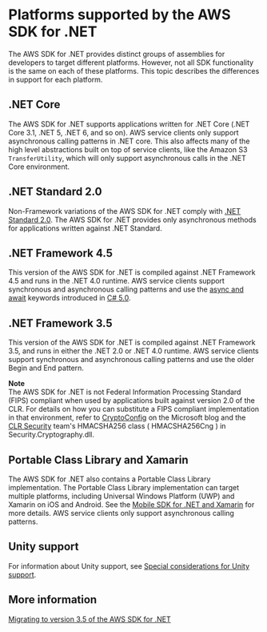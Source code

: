# Platforms supported by the AWS SDK for \.NET<a name="net-dg-supported-platforms"></a>

The AWS SDK for \.NET provides distinct groups of assemblies for developers to target different platforms\. However, not all SDK functionality is the same on each of these platforms\. This topic describes the differences in support for each platform\.

## \.NET Core<a name="net-core"></a>

The AWS SDK for \.NET supports applications written for \.NET Core \(\.NET Core 3\.1, \.NET 5, \.NET 6, and so on\)\. AWS service clients only support asynchronous calling patterns in \.NET core\. This also affects many of the high level abstractions built on top of service clients, like the Amazon S3 `TransferUtility`, which will only support asynchronous calls in the \.NET Core environment\.

## \.NET Standard 2\.0<a name="net-standard-2"></a>

Non\-Framework variations of the AWS SDK for \.NET comply with [\.NET Standard 2\.0](https://docs.microsoft.com/en-us/dotnet/standard/net-standard)\. The AWS SDK for \.NET provides only asynchronous methods for applications written against \.NET Standard\.

## \.NET Framework 4\.5<a name="net-dg-platform-diff-netfx45"></a>

This version of the AWS SDK for \.NET is compiled against \.NET Framework 4\.5 and runs in the \.NET 4\.0 runtime\. AWS service clients support synchronous and asynchronous calling patterns and use the [async and await](https://docs.microsoft.com/en-us/previous-versions/hh191443(v=vs.140)) keywords introduced in [C\# 5\.0](https://en.wikipedia.org/wiki/C_Sharp_%28programming_language%29#Versions)\.

## \.NET Framework 3\.5<a name="net-dg-platform-diff-winrt"></a>

This version of the AWS SDK for \.NET is compiled against \.NET Framework 3\.5, and runs in either the \.NET 2\.0 or \.NET 4\.0 runtime\. AWS service clients support synchronous and asynchronous calling patterns and use the older Begin and End pattern\.

**Note**  
The AWS SDK for \.NET is not Federal Information Processing Standard \(FIPS\) compliant when used by applications built against version 2\.0 of the CLR\. For details on how you can substitute a FIPS compliant implementation in that environment, refer to [CryptoConfig](https://docs.microsoft.com/en-us/archive/blogs/shawnfa/cryptoconfig) on the Microsoft blog and the [CLR Security](https://github.com/MicrosoftArchive/clrsecurity/) team's HMACSHA256 class \( HMACSHA256Cng \) in Security\.Cryptography\.dll\.

## Portable Class Library and Xamarin<a name="portable-class-library"></a>

The AWS SDK for \.NET also contains a Portable Class Library implementation\. The Portable Class Library implementation can target multiple platforms, including Universal Windows Platform \(UWP\) and Xamarin on iOS and Android\. See the [Mobile SDK for \.NET and Xamarin](https://docs.aws.amazon.com/mobile/sdkforxamarin/developerguide/Welcome.html) for more details\. AWS service clients only support asynchronous calling patterns\.

## Unity support<a name="unity-support"></a>

For information about Unity support, see [Special considerations for Unity support](unity-special.md)\.

## More information<a name="more-info"></a>

[Migrating to version 3\.5 of the AWS SDK for \.NET](net-dg-v35.md)